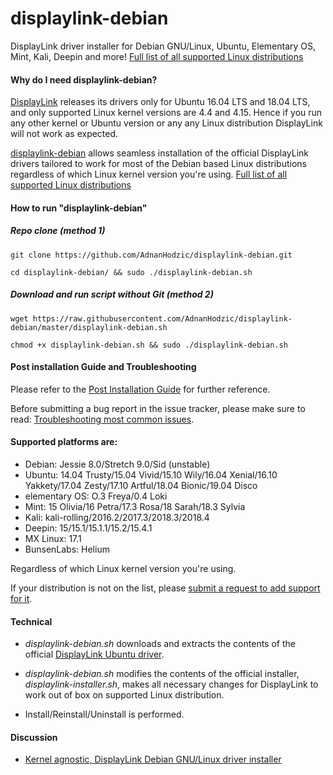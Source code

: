 # displaylink-debian

DisplayLink driver installer for Debian GNU/Linux, Ubuntu, Elementary OS,
Mint, Kali, Deepin and more! [Full list of all supported Linux distributions](https://github.com/AdnanHodzic/displaylink-debian#supported-platforms-are)


#### Why do I need displaylink-debian?

[DisplayLink][] releases its drivers only for Ubuntu 16.04 LTS and 18.04 LTS,
and only supported Linux kernel versions are 4.4 and 4.15. Hence if you run any other kernel or Ubuntu version or any any Linux distribution DisplayLink will not work as expected. 

[displaylink-debian][] allows seamless installation of the official
DisplayLink drivers tailored to work for most of the Debian based Linux distributions regardless of which Linux kernel version you're using. [Full list of all supported Linux distributions](https://github.com/AdnanHodzic/displaylink-debian#supported-platforms-are)

#### How to run "displaylink-debian"

##### Repo clone (method 1)

`git clone https://github.com/AdnanHodzic/displaylink-debian.git`

`cd displaylink-debian/ && sudo ./displaylink-debian.sh`

##### Download and run script without Git (method 2)

`wget https://raw.githubusercontent.com/AdnanHodzic/displaylink-debian/master/displaylink-debian.sh`

`chmod +x displaylink-debian.sh && sudo ./displaylink-debian.sh`

#### Post installation Guide and Troubleshooting

Please refer to the [Post Installation Guide][PostInstall] for further
reference.

Before submitting a bug report in the issue tracker, please make sure to
read: [Troubleshooting most common issues][TroubleShooting].

#### Supported platforms are:

  * Debian: Jessie 8.0/Stretch 9.0/Sid (unstable)
  * Ubuntu: 14.04 Trusty/15.04 Vivid/15.10 Wily/16.04 Xenial/16.10 Yakkety/17.04 Zesty/17.10 Artful/18.04 Bionic/19.04 Disco
  * elementary OS: O.3 Freya/0.4 Loki
  * Mint: 15 Olivia/16 Petra/17.3 Rosa/18 Sarah/18.3 Sylvia
  * Kali: kali-rolling/2016.2/2017.3/2018.3/2018.4
  * Deepin: 15/15.1/15.1.1/15.2/15.4.1
  * MX Linux: 17.1
  * BunsenLabs: Helium

  Regardless of which Linux kernel version you're using.
  
  If your distribution is not on the list, please [submit a request to add support for it](https://github.com/AdnanHodzic/displaylink-debian/issues/new).

#### Technical

* _displaylink-debian.sh_ downloads and extracts the contents of the
  official [DisplayLink Ubuntu driver][upstream].

* _displaylink-debian.sh_ modifies the contents of the official installer,
  _displaylink-installer.sh_, makes all necessary changes for DisplayLink to work out of box on supported Linux distribution.

*  Install/Reinstall/Uninstall is performed.


#### Discussion

* [Kernel agnostic, DisplayLink Debian GNU/Linux driver installer][blog]


[DisplayLink]:        http://www.displaylink.com/
[upstream]:           http://www.displaylink.com/downloads/ubuntu.php
[blog]:               http://foolcontrol.org/?p=1777
[displaylink-debian]: https://github.com/AdnanHodzic/displaylink-debian
[PostInstall]:        https://github.com/AdnanHodzic/displaylink-debian/blob/master/post-install-guide.md
[TroubleShooting]:    https://github.com/AdnanHodzic/displaylink-debian/blob/master/post-install-guide.md#troubleshooting-most-common-issues
